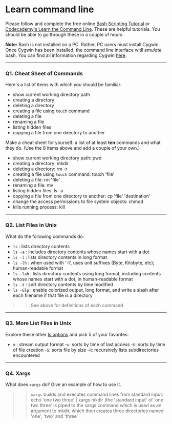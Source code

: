 # Learn command line

Please follow and complete the free online [Bash Scripting Tutorial](https://ryanstutorials.net/bash-scripting-tutorial/) or [Codecademy's Learn the Command Line](https://www.codecademy.com/learn/learn-the-command-line). These are helpful tutorials. You should be able to go through these in a couple of hours.

**Note:** Bash is not installed on a PC. Rather, PC users must install Cygwin. Once Cygwin has been installed, the command line interface witll _emulate_ bash. You can find all information regarding Cygwin [here](https://www.cygwin.com/).

---

### Q1.  Cheat Sheet of Commands  

Here's a list of items with which you should be familiar:  
* show current working directory path
* creating a directory
* deleting a directory
* creating a file using `touch` command
* deleting a file
* renaming a file
* listing hidden files
* copying a file from one directory to another

Make a cheat sheet for yourself: a list of at least **ten** commands and what they do.  (Use the 8 items above and add a couple of your own.)  

> > 
* show current working directory path: pwd
* creating a directory: mkdir
* deleting a directory: rm -r
* creating a file using `touch` command: touch 'file'
* deleting a file: rm 'file'
* renaming a file: mv
* listing hidden files: ls -a
* copying a file from one directory to another: cp 'file' 'destination'
* change the access permissions to file system objects: chmod
* kills running process: kill

---

### Q2.  List Files in Unix   

What do the following commands do:  
* `ls`  : lists directory contents
* `ls -a` : includes directory contents whose names start with a dot
* `ls -l`  : lists directory contents in long format
* `ls -lh`  : when used with '-l', uses unit suffixes (Byte, Kilobyte, etc); human-readable format
* `ls -lah`  : lists directory contents using long format, including contents whose names start with a dot, in human-readable format
* `ls -t`  : sort directory contents by time modified
* `ls -Glp`  : enable colorized output, long format, and write a slash after each filename if that file is a directory

> > See above for definitions of each command

---

### Q3.  More List Files in Unix  

Explore these other [ls options](http://www.techonthenet.com/unix/basic/ls.php) and pick 5 of your favorites:

- `m` : stream output format
-`u`: sorts by time of last access
-`U`: sorts by time of file creation
-`S`: sorts file by size
-`R`: recursively lists subdirectories encountered

---

### Q4.  Xargs   

What does `xargs` do? Give an example of how to use it.

> > `xargs` builds and executes command lines from standard input: echo 'one two three' | xargs mkdir (the 'standard input' of 'one two three' is piped to the xargs command which is used as an argument to mkdir, which then creates three directories named 'one', 'two' and 'three'


 

